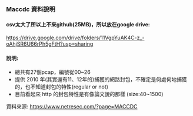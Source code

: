 ### Maccdc 資料說明

#### csv太大了所以上不來github(25MB)，所以放在google drive: 

https://drive.google.com/drive/folders/11VgpYuAK4C-z_-oAhjSR6U66rPh5gFtH?usp=sharing

#### 說明:
- 總共有27個pcap，編號從00~26
- 提供 2010 年(其實還有11、12年的)捕獲的網路封包，不確定是何處何地捕獲的，也不知道封包的特性(regular or not)
- 目前看起來 http 的封包特性是有像論文說的那樣 (size:40~1500)



資料來源: https://www.netresec.com/?page=MACCDC
